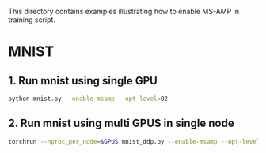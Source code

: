 This directory contains examples illustrating how to enable MS-AMP in training script.

# MNIST

## 1. Run mnist using single GPU

```bash
python mnist.py --enable-msamp --opt-level=O2
```

## 2. Run mnist using multi GPUS in single node

```bash
torchrun --nproc_per_node=$GPUS mnist_ddp.py --enable-msamp --opt-level=O2
```
